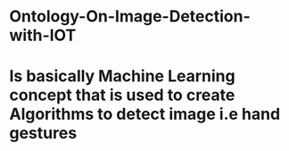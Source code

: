 # Ontology-On-Image-Detection-with-IOT
# Is basically Machine Learning concept that is used to create Algorithms to detect image i.e hand gestures
